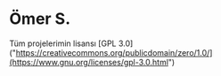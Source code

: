 # Ömer S.

Tüm projelerimin lisansı
[GPL 3.0]("https://creativecommons.org/publicdomain/zero/1.0/](https://www.gnu.org/licenses/gpl-3.0.html")
